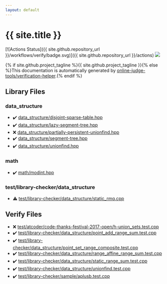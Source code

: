 ```yaml
---
layout: default
---
```


<!-- mathjax config similar to math.stackexchange -->
<script type="text/javascript" async
  src="https://cdnjs.cloudflare.com/ajax/libs/mathjax/2.7.5/MathJax.js?config=TeX-MML-AM_CHTML">
</script>
<script type="text/x-mathjax-config">
  MathJax.Hub.Config({
    TeX: { equationNumbers: { autoNumber: "AMS" }},
    tex2jax: {
      inlineMath: [ ['$','$'] ],
      processEscapes: true
    },
    "HTML-CSS": { matchFontHeight: false },
    displayAlign: "left",
    displayIndent: "2em"
  });
</script>

<script type="text/javascript" src="https://cdnjs.cloudflare.com/ajax/libs/jquery/3.4.1/jquery.min.js"></script>
<script src="https://cdn.jsdelivr.net/npm/jquery-balloon-js@1.1.2/jquery.balloon.min.js" integrity="sha256-ZEYs9VrgAeNuPvs15E39OsyOJaIkXEEt10fzxJ20+2I=" crossorigin="anonymous"></script>
<script type="text/javascript" src="assets/js/copy-button.js"></script>
<link rel="stylesheet" href="assets/css/copy-button.css" />


# {{ site.title }}

[![Actions Status]({{ site.github.repository_url }}/workflows/verify/badge.svg)]({{ site.github.repository_url }}/actions)
<a href="{{ site.github.repository_url }}"><img src="https://img.shields.io/github/last-commit/{{ site.github.owner_name }}/{{ site.github.repository_name }}" /></a>

{% if site.github.project_tagline %}{{ site.github.project_tagline }}{% else %}This documentation is automatically generated by <a href="https://github.com/online-judge-tools/verification-helper">online-judge-tools/verification-helper</a>.{% endif %}

## Library Files

<div id="c8f6850ec2ec3fb32f203c1f4e3c2fd2"></div>

### data_structure

* :heavy_check_mark: <a href="library/data_structure/disjoint-sparse-table.hpp.html">data_structure/disjoint-sparse-table.hpp</a>
* :heavy_check_mark: <a href="library/data_structure/lazy-segment-tree.hpp.html">data_structure/lazy-segment-tree.hpp</a>
* :x: <a href="library/data_structure/partially-persistent-unionfind.hpp.html">data_structure/partially-persistent-unionfind.hpp</a>
* :heavy_check_mark: <a href="library/data_structure/segment-tree.hpp.html">data_structure/segment-tree.hpp</a>
* :heavy_check_mark: <a href="library/data_structure/unionfind.hpp.html">data_structure/unionfind.hpp</a>


<div id="7e676e9e663beb40fd133f5ee24487c2"></div>

### math

* :heavy_check_mark: <a href="library/math/modint.hpp.html">math/modint.hpp</a>


<div id="c4b8fe8a8231f4c5b6444b288e0b90cd"></div>

### test/library-checker/data_structure

* :warning: <a href="library/test/library-checker/data_structure/static_rmq.cpp.html">test/library-checker/data_structure/static_rmq.cpp</a>


## Verify Files

* :x: <a href="verify/test/atcoder/code-thanks-festival-2017-open/h-union_sets.test.cpp.html">test/atcoder/code-thanks-festival-2017-open/h-union_sets.test.cpp</a>
* :heavy_check_mark: <a href="verify/test/library-checker/data_structure/point_add_range_sum.test.cpp.html">test/library-checker/data_structure/point_add_range_sum.test.cpp</a>
* :heavy_check_mark: <a href="verify/test/library-checker/data_structure/point_set_range_composite.test.cpp.html">test/library-checker/data_structure/point_set_range_composite.test.cpp</a>
* :heavy_check_mark: <a href="verify/test/library-checker/data_structure/range_affine_range_sum.test.cpp.html">test/library-checker/data_structure/range_affine_range_sum.test.cpp</a>
* :heavy_check_mark: <a href="verify/test/library-checker/data_structure/static_range_sum.test.cpp.html">test/library-checker/data_structure/static_range_sum.test.cpp</a>
* :heavy_check_mark: <a href="verify/test/library-checker/data_structure/unionfind.test.cpp.html">test/library-checker/data_structure/unionfind.test.cpp</a>
* :heavy_check_mark: <a href="verify/test/library-checker/sample/aplusb.test.cpp.html">test/library-checker/sample/aplusb.test.cpp</a>


